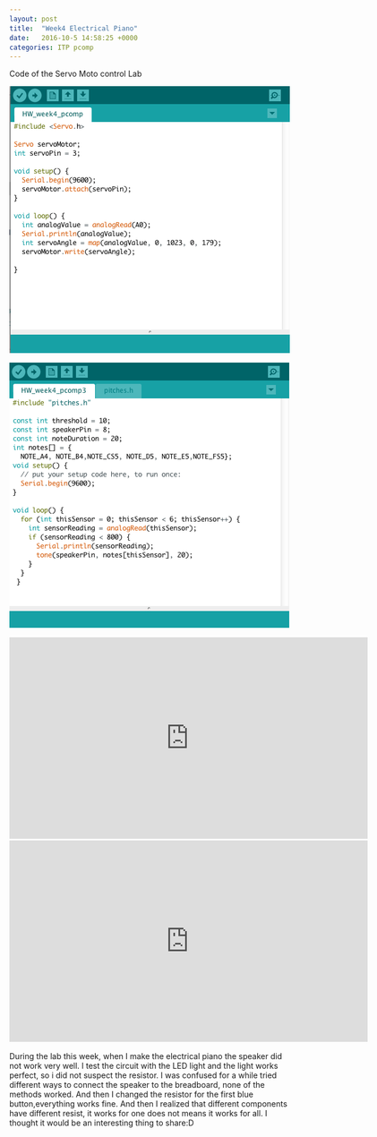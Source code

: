 ```yaml
---
layout: post
title:  "Week4 Electrical Piano"
date:   2016-10-5 14:58:25 +0000
categories: ITP pcomp
---
```

Code of the Servo Moto control Lab


![w2_p1](/pics/pcomp_w4_m1.png)


![w2_p1](/pics/pcomp_w4_s1.png)


<iframe src="https://player.vimeo.com/video/185695930" width="640" height="360" frameborder="0" webkitallowfullscreen mozallowfullscreen allowfullscreen></iframe>



<iframe src="https://player.vimeo.com/video/185695929" width="640" height="360" frameborder="0" webkitallowfullscreen mozallowfullscreen allowfullscreen></iframe>


During the lab this week, when I make the electrical piano the speaker did not work very well. I test the circuit with the LED light and the light works perfect, so i did not suspect the resistor. I was confused for a while tried different ways to connect the speaker to the breadboard, none of the methods worked. And then I changed the resistor for the first blue button,everything works fine. And then I realized that different components have different resist, it works for one does not means it works for all.  I thought it would be an interesting thing to share:D
